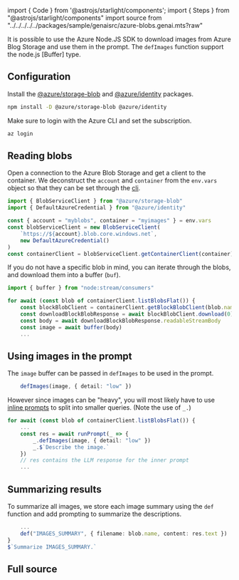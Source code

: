 import { Code } from '@astrojs/starlight/components';
import { Steps } from "@astrojs/starlight/components"
import source from "../../../../../packages/sample/genaisrc/azure-blobs.genai.mts?raw"

It is possible to use the Azure Node.JS SDK to download images from Azure Blog Storage
and use them in the prompt. The `defImages` function support the node.js [Buffer] type.

## Configuration

Install the [@azure/storage-blob](https://www.npmjs.com/package/@azure/storage-blob) and [@azure/identity](https://www.npmjs.com/package/@azure/identity) packages.

```sh
npm install -D @azure/storage-blob @azure/identity
```

Make sure to login with the Azure CLI and set the subscription.

```sh
az login
```

## Reading blobs

Open a connection to the Azure Blob Storage and get a client to the container.
We deconstruct the `account` and `container` from the `env.vars` object
so that they can be set through the [cli](/genaiscript/reference/cli).

```ts
import { BlobServiceClient } from "@azure/storage-blob"
import { DefaultAzureCredential } from "@azure/identity"

const { account = "myblobs", container = "myimages" } = env.vars
const blobServiceClient = new BlobServiceClient(
    `https://${account}.blob.core.windows.net`,
    new DefaultAzureCredential()
)
const containerClient = blobServiceClient.getContainerClient(container)
```

If you do not have a specific blob in mind, you can iterate through the blobs,
and download them into a buffer (`buf`).

```ts "image"
import { buffer } from "node:stream/consumers"

for await (const blob of containerClient.listBlobsFlat()) {
    const blockBlobClient = containerClient.getBlockBlobClient(blob.name)
    const downloadBlockBlobResponse = await blockBlobClient.download(0)
    const body = await downloadBlockBlobResponse.readableStreamBody
    const image = await buffer(body)
    ...
```

## Using images in the prompt

The `image` buffer can be passed in `defImages` to be used in the prompt.

```ts
    defImages(image, { detail: "low" })
```

However since images can be "heavy", you will most likely have to use
[inline prompts](/genaiscript/reference/scripts/inline-prompts) to split into smaller queries. (Note the use of `_.`)

```ts 'await runPrompt(_ =>' '_.'
for await (const blob of containerClient.listBlobsFlat()) {
    ...
    const res = await runPrompt(_ => {
        _.defImages(image, { detail: "low" })
        _.$`Describe the image.`
    })
    // res contains the LLM response for the inner prompt
    ...
```

## Summarizing results

To summarize all images, we store each image summary using the `def` function and 
add prompting to summarize the descriptions.

```ts
    ...
    def("IMAGES_SUMMARY", { filename: blob.name, content: res.text })
}
$`Summarize IMAGES_SUMMARY.`
```

## Full source

<Code code={source} wrap={true} lang="js" title="azure-blobs.genai.mts" />